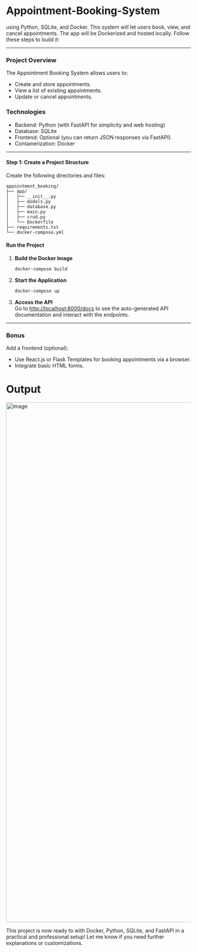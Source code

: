 # Appointment-Booking-System
using Python, SQLite, and Docker. This system will let users book, view, and cancel appointments. The app will be Dockerized and hosted locally. Follow these steps to build it:

---

### **Project Overview**
The Appointment Booking System allows users to:
- Create and store appointments.
- View a list of existing appointments.
- Update or cancel appointments.

### **Technologies**
- Backend: Python (with FastAPI for simplicity and web hosting)
- Database: SQLite
- Frontend: Optional (you can return JSON responses via FastAPI).
- Containerization: Docker

---

#### **Step 1: Create a Project Structure**
Create the following directories and files:

```plaintext
appointment_booking/
├── app/
│   ├── __init__.py
│   ├── models.py
│   ├── database.py
│   ├── main.py
│   ├── crud.py
│   └── Dockerfile
├── requirements.txt
└── docker-compose.yml
```

#### **Run the Project**

1. **Build the Docker Image**  
   ```bash
   docker-compose build
   ```

2. **Start the Application**  
   ```bash
   docker-compose up
   ```

3. **Access the API**  
   Go to [http://localhost:8000/docs](http://localhost:8000/docs) to see the auto-generated API documentation and interact with the endpoints.

---

### **Bonus**
Add a frontend (optional):
- Use React.js or Flask Templates for booking appointments via a browser.
- Integrate basic HTML forms.

# Output

  <img width="1419" alt="image" src="https://github.com/user-attachments/assets/4c2223ae-353b-429f-bb1b-43591652362f" />


This project is now ready to with Docker, Python, SQLite, and FastAPI in a practical and professional setup! Let me know if you need further explanations or customizations.
